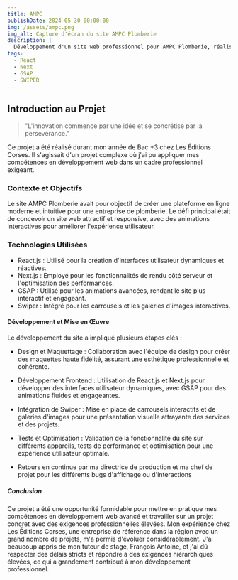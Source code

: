 ```yaml
---
title: AMPC
publishDate: 2024-05-30 00:00:00
img: /assets/ampc.png
img_alt: Capture d'écran du site AMPC Plomberie
description: |
  Développement d'un site web professionnel pour AMPC Plomberie, réalisé durant mon année de Bac +3 chez Les Éditions Corses, mettant en avant des compétences en React.js, Next.js, Animations .
tags:
  - React
  - Next
  - GSAP
  - SWIPER
---
```


## Introduction au Projet

> "L'innovation commence par une idée et se concrétise par la persévérance."

Ce projet a été réalisé durant mon année de Bac +3 chez Les Éditions Corses. Il s'agissait d'un projet complexe où j'ai pu appliquer mes compétences en développement web dans un cadre professionnel exigeant.

### Contexte et Objectifs

Le site AMPC Plomberie avait pour objectif de créer une plateforme en ligne moderne et intuitive pour une entreprise de plomberie. Le défi principal était de concevoir un site web attractif et responsive, avec des animations interactives pour améliorer l'expérience utilisateur.

### Technologies Utilisées

- React.js : Utilisé pour la création d'interfaces utilisateur dynamiques et réactives.
- Next.js : Employé pour les fonctionnalités de rendu côté serveur et l'optimisation des performances.
- GSAP : Utilisé pour les animations avancées, rendant le site plus interactif et engageant.
- Swiper : Intégré pour les carrousels et les galeries d'images interactives.

#### Développement et Mise en Œuvre

Le développement du site a impliqué plusieurs étapes clés :

- Design et Maquettage : Collaboration avec l'équipe de design pour créer des maquettes haute fidélité, assurant une esthétique professionnelle et cohérente.

- Développement Frontend : Utilisation de React.js et Next.js pour développer des interfaces utilisateur dynamiques, avec GSAP pour des animations fluides et engageantes.

- Intégration de Swiper : Mise en place de carrousels interactifs et de galeries d'images pour une présentation visuelle attrayante des services et des projets.

- Tests et Optimisation : Validation de la fonctionnalité du site sur différents appareils, tests de performance et optimisation pour une expérience utilisateur optimale.

- Retours en continue par ma directrice de production et ma chef de projet pour les différents bugs d'affichage ou d'interactions

##### Conclusion

Ce projet a été une opportunité formidable pour mettre en pratique mes compétences en développement web avancé et travailler sur un projet concret avec des exigences professionnelles élevées. Mon expérience chez Les Éditions Corses, une entreprise de référence dans la région avec un grand nombre de projets, m'a permis d'évoluer considérablement. J'ai beaucoup appris de mon tuteur de stage, François Antoine, et j'ai dû respecter des délais stricts et répondre à des exigences hiérarchiques élevées, ce qui a grandement contribué à mon développement professionnel.
